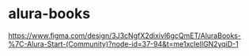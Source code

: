 # alura-books
https://www.figma.com/design/3J3cNgfX2dixivl6gcQmET/AluraBooks-%7C-Alura-Start-(Community)?node-id=37-94&t=me1xcIeIlGN2yqiD-1
